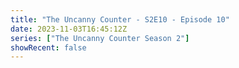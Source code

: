 ```yaml
---
title: "The Uncanny Counter - S2E10 - Episode 10"
date: 2023-11-03T16:45:12Z
series: ["The Uncanny Counter Season 2"]
showRecent: false
---
```



<mux-player stream-type="on-demand"
  src="https://kp3d-my.sharepoint.com/personal/ryoo_kp3d_onmicrosoft_com/_layouts/15/download.aspx?share=EWW1Nqb9lENHj6RNZrjf4cgBhR5SIbCgdN9cplkZjp-bVQ" prefer-playback="mse" controls>
  </mux-player>
  
  
  <script src="https://cdn.jsdelivr.net/npm/@mux/mux-player"></script>
  
 <script type="application/ld+json">
 {
  "@context": "https://schema.org/",
  "@type": "VideoObject",
  "name": "The Uncanny Counter - S2E10 - Episode 10",
  "contentUrl": "https://stream.mux.com/G1xWYfjXq2vq35C5EDCzL0102kRjSLhQTSgZa6MGLy7L4.m3u8",
  "thumbnailUrl": "https://www.themoviedb.org/t/p/original/at4FfAlH8TvFbuvimRu9zcvHQCh.jpg?width=314&fit_mode=preserve&time=25",
  "uploadDate": "2023-11-03T16:45:12Z",
}

</script>
